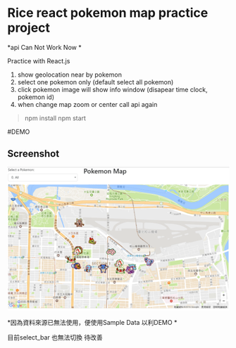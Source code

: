 
# Rice react pokemon map practice project

*api Can Not Work Now *

Practice with React.js

1. show geolocation near by pokemon
2. select one pokemon only (default select all pokemon)
3. click pokemon image will show info window (disapear time clock, pokemon id)
4. when change map zoom or center call api again


>npm install 
>npm start

#DEMO

## Screenshot
![alt text](https://github.com/rice0102/poke_radar/blob/master/screenshot.PNG "poke_radar")


*因為資料來源已無法使用，便使用Sample Data 以利DEMO * 

目前select_bar 也無法切換 待改善

